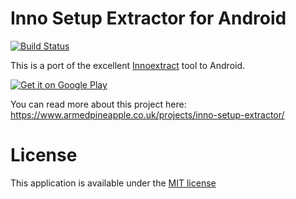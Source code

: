 Inno Setup Extractor for Android 
===================

[![Build Status](https://github.com/alanwoolley/innoextract-android/actions/workflows/android-ci.yml/badge.svg)](https://github.com/alanwoolley/innoextract-android/actions/workflows/android-ci.yml)

This is a port of the excellent [Innoextract](http://constexpr.org/innoextract/) tool to Android.

[![Get it on Google Play](https://play.google.com/intl/en_gb/badges/images/generic/en_badge_web_generic.png)](https://play.google.com/store/apps/details?id=uk.co.armedpineapple.innoextract&pcampaignid=MKT-Other-global-all-co-prtnr-py-PartBadge-Mar2515-1)

You can read more about this project here: https://www.armedpineapple.co.uk/projects/inno-setup-extractor/

# License
This application is available under the [MIT license](https://github.com/alanwoolley/innoextract-android/blob/master/LICENSE)
